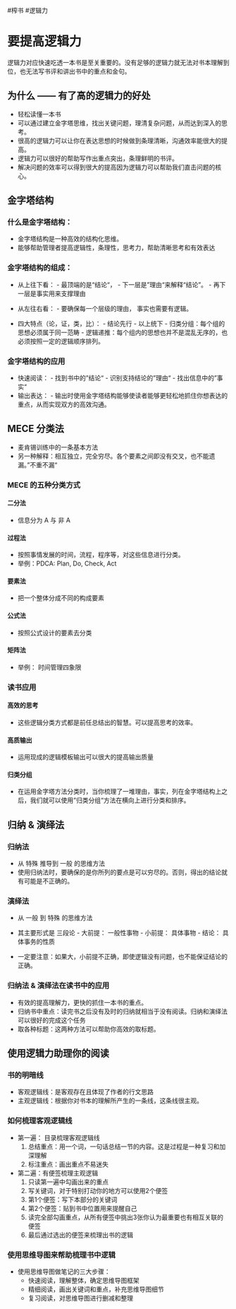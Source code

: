 #榨书 #逻辑力 
# 要提高逻辑力

逻辑力对应快速吃透一本书是至关重要的。没有足够的逻辑力就无法对书本理解到位，也无法写书评和讲出书中的重点和金句。

## 为什么 —— 有了高的逻辑力的好处
- 轻松读懂一本书
- 可以通过建立金字塔思维，找出关键问题，理清复杂问题，从而达到深入的思考。
- 很高的逻辑力可以让你在表达思想的时候做到条理清晰，沟通效率能很大的提高。
- 逻辑力可以很好的帮助写作出重点突出，条理鲜明的书评。
- 解决问题的效率可以得到很大的提高因为逻辑力可以帮助我们直击问题的核心。

## 金字塔结构
### 什么是金字塔结构：
- 金字塔结构是一种高效的结构化思维。
- 能够帮助管理者提高逻辑性，条理性，思考力，帮助清晰思考和有效表达

### 金字塔结构的组成： 
- 从上往下看：
        - 最顶端的是“结论“，
        - 下一层是”理由“来解释“结论”。
        -  再下一层是事实用来支撑理由

- 从左往右看：
        - 要确保每一个层级的理由， 事实也需要有逻辑。

- 四大特点（论，证，类，比）：
        - 结论先行
        - 以上统下
        - 归类分组：每个组的思想必须属于同一范畴
        - 逻辑递推：每个组内的思想也并不是混乱无序的，也必须按照一定的逻辑顺序排列。

### 金字塔结构的应用
- 快速阅读：
        - 找到书中的”结论“
        - 识别支持结论的”理由“
        - 找出信息中的”事实“
- 输出表达：
        - 输出时使用金字塔结构能够使读者能够更轻松地抓住你想表达的重点，从而实现双方的高效沟通。


## MECE 分类法
- 麦肯锡训练中的一条基本方法
- 另一种解释：相互独立，完全穷尽。各个要素之间即没有交叉，也不能遗漏。”不重不漏“

### MECE 的五种分类方式
#### 二分法
- 信息分为 A 与 非 A

#### 过程法
- 按照事情发展的时间，流程，程序等，对这些信息进行分类。
- 举例：PDCA: Plan, Do, Check, Act

#### 要素法
- 把一个整体分成不同的构成要素

#### 公式法
- 按照公式设计的要素去分类

#### 矩阵法
- 举例： 时间管理四象限

### 读书应用
#### 高效的思考
- 这些逻辑分类方式都是前任总结出的智慧。可以提高思考的效率。

#### 高质输出
- 运用现成的逻辑模板输出可以很大的提高输出质量

#### 归类分组
- 在运用金字塔方法分类时，当你梳理了一堆理由，事实，列在金字塔结构上之后，我们就可以使用”归类分组“方法在横向上进行分类和排序。

## 归纳 & 演绎法
### 归纳法
- 从 特殊 推导到 一般 的思维方法
- 使用归纳法时，要确保的是你所列的要点是可以穷尽的。否则，得出的结论就有可能是不正确的。

### 演绎法
- 从 一般 到 特殊 的思维方法
- 其主要形式是 三段论
        - 大前提： 一般性事物
        - 小前提： 具体事物
        - 结论： 具体事务的性质

- 一定要注意：如果大，小前提不正确，即使逻辑没有问题，也不能保证结论的正确。

### 归纳法 & 演绎法在读书中的应用
- 有效的提高理解力，更快的抓住一本书的重点。
- 归纳书中重点：读完书之后没有及时的归纳就相当于没有阅读。归纳和演绎法可以很好的完成这个任务
- 取各种标题：这两种方法可以帮助你高效的取标题。

## 使用逻辑力助理你的阅读
### 书的明暗线
- 客观逻辑线：是客观存在且体现了作者的行文思路
- 主观逻辑线：根据你对书本的理解所产生的一条线，这条线很主观。

### 如何梳理客观逻辑线
- 第一遍： 目录梳理客观逻辑线
	1. 总结重点：用一个词，一句话总结一节的内容。这是过程是一种复习和加深理解
	2. 标注重点：画出重点不易迷失
- 第二遍：有便签梳理主观逻辑
	1. 只读第一遍中勾画出来的重点
	2. 写关键词，对于特别打动你的地方可以使用2个便签
	3. 第1个便签：写下本部分的关键词
	4. 第2个便签：贴到书中位置用来提醒自己
	5. 读完全部勾画重点，从所有便签中挑出3张你认为最重要也有相互关联的便签
	6. 最后通过选出的便签来梳理出书的逻辑

### 使用思维导图来帮助梳理书中逻辑
- 使用思维导图做笔记的三大步骤：
	- 快速阅读，理解整体，确定思维导图框架
	- 精细阅读，画出关键词和重点，补充思维导图细节
	- 复习阅读，对思维导图进行删减和整理

